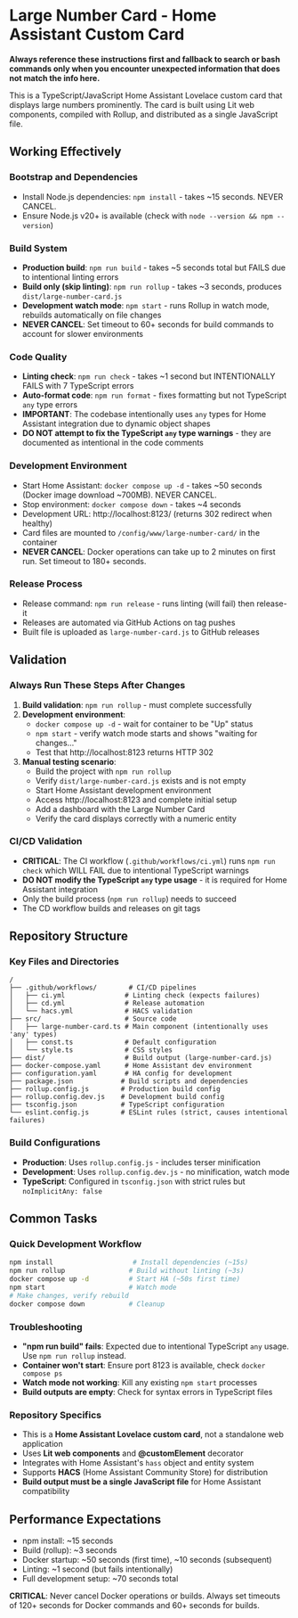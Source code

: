 # Large Number Card - Home Assistant Custom Card

**Always reference these instructions first and fallback to search or bash commands only when you encounter unexpected information that does not match the info here.**

This is a TypeScript/JavaScript Home Assistant Lovelace custom card that displays large numbers prominently. The card is built using Lit web components, compiled with Rollup, and distributed as a single JavaScript file.

## Working Effectively

### Bootstrap and Dependencies
- Install Node.js dependencies: `npm install` - takes ~15 seconds. NEVER CANCEL.
- Ensure Node.js v20+ is available (check with `node --version && npm --version`)

### Build System
- **Production build**: `npm run build` - takes ~5 seconds total but FAILS due to intentional linting errors
- **Build only (skip linting)**: `npm run rollup` - takes ~3 seconds, produces `dist/large-number-card.js`
- **Development watch mode**: `npm start` - runs Rollup in watch mode, rebuilds automatically on file changes
- **NEVER CANCEL**: Set timeout to 60+ seconds for build commands to account for slower environments

### Code Quality
- **Linting check**: `npm run check` - takes ~1 second but INTENTIONALLY FAILS with 7 TypeScript errors
- **Auto-format code**: `npm run format` - fixes formatting but not TypeScript `any` type errors
- **IMPORTANT**: The codebase intentionally uses `any` types for Home Assistant integration due to dynamic object shapes
- **DO NOT attempt to fix the TypeScript `any` type warnings** - they are documented as intentional in the code comments

### Development Environment
- Start Home Assistant: `docker compose up -d` - takes ~50 seconds (Docker image download ~700MB). NEVER CANCEL.
- Stop environment: `docker compose down` - takes ~4 seconds
- Development URL: http://localhost:8123/ (returns 302 redirect when healthy)
- Card files are mounted to `/config/www/large-number-card/` in the container
- **NEVER CANCEL**: Docker operations can take up to 2 minutes on first run. Set timeout to 180+ seconds.

### Release Process
- Release command: `npm run release` - runs linting (will fail) then release-it
- Releases are automated via GitHub Actions on tag pushes
- Built file is uploaded as `large-number-card.js` to GitHub releases

## Validation

### Always Run These Steps After Changes
1. **Build validation**: `npm run rollup` - must complete successfully
2. **Development environment**: 
   - `docker compose up -d` - wait for container to be "Up" status
   - `npm start` - verify watch mode starts and shows "waiting for changes..."
   - Test that http://localhost:8123 returns HTTP 302
3. **Manual testing scenario**:
   - Build the project with `npm run rollup`
   - Verify `dist/large-number-card.js` exists and is not empty
   - Start Home Assistant development environment
   - Access http://localhost:8123 and complete initial setup
   - Add a dashboard with the Large Number Card
   - Verify the card displays correctly with a numeric entity

### CI/CD Validation
- **CRITICAL**: The CI workflow (`.github/workflows/ci.yml`) runs `npm run check` which WILL FAIL due to intentional TypeScript warnings
- **DO NOT modify the TypeScript `any` type usage** - it is required for Home Assistant integration
- Only the build process (`npm run rollup`) needs to succeed
- The CD workflow builds and releases on git tags

## Repository Structure

### Key Files and Directories
```
/
├── .github/workflows/        # CI/CD pipelines
│   ├── ci.yml               # Linting check (expects failures)
│   ├── cd.yml               # Release automation
│   └── hacs.yml             # HACS validation
├── src/                     # Source code
│   ├── large-number-card.ts # Main component (intentionally uses 'any' types)
│   ├── const.ts             # Default configuration
│   └── style.ts             # CSS styles
├── dist/                    # Build output (large-number-card.js)
├── docker-compose.yaml      # Home Assistant dev environment
├── configuration.yaml       # HA config for development
├── package.json            # Build scripts and dependencies
├── rollup.config.js        # Production build config
├── rollup.config.dev.js    # Development build config
├── tsconfig.json           # TypeScript configuration
└── eslint.config.js        # ESLint rules (strict, causes intentional failures)
```

### Build Configurations
- **Production**: Uses `rollup.config.js` - includes terser minification
- **Development**: Uses `rollup.config.dev.js` - no minification, watch mode
- **TypeScript**: Configured in `tsconfig.json` with strict rules but `noImplicitAny: false`

## Common Tasks

### Quick Development Workflow
```bash
npm install                    # Install dependencies (~15s)
npm run rollup                # Build without linting (~3s)
docker compose up -d          # Start HA (~50s first time)
npm start                     # Watch mode
# Make changes, verify rebuild
docker compose down           # Cleanup
```

### Troubleshooting
- **"npm run build" fails**: Expected due to intentional TypeScript `any` usage. Use `npm run rollup` instead.
- **Container won't start**: Ensure port 8123 is available, check `docker compose ps`
- **Watch mode not working**: Kill any existing `npm start` processes
- **Build outputs are empty**: Check for syntax errors in TypeScript files

### Repository Specifics
- This is a **Home Assistant Lovelace custom card**, not a standalone web application
- Uses **Lit web components** and **@customElement** decorator
- Integrates with Home Assistant's `hass` object and entity system
- Supports **HACS** (Home Assistant Community Store) for distribution
- **Build output must be a single JavaScript file** for Home Assistant compatibility

## Performance Expectations
- npm install: ~15 seconds
- Build (rollup): ~3 seconds  
- Docker startup: ~50 seconds (first time), ~10 seconds (subsequent)
- Linting: ~1 second (but fails intentionally)
- Full development setup: ~70 seconds total

**CRITICAL**: Never cancel Docker operations or builds. Always set timeouts of 120+ seconds for Docker commands and 60+ seconds for builds.